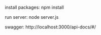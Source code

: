 install packages:
npm install

run server:
node server.js

swagger:
http://localhost:3000/api-docs/#/

